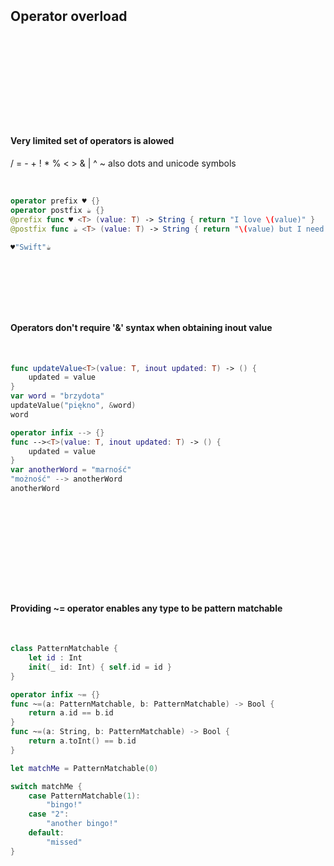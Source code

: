 &nbsp;  

&nbsp;  

&nbsp;  

## Operator overload

&nbsp;  

&nbsp;  

&nbsp;  

&nbsp;  

&nbsp;  

#### Very limited set of operators is alowed

/­  =­  -­  +­  !­  *­  %­  <­  >­  &­  |­  ^­  ~­
also dots and unicode symbols

&nbsp;  

```swift
operator prefix ♥ {}
operator postfix ☕ {}
@prefix func ♥ <T> (value: T) -> String { return "I love \(value)" }
@postfix func ☕ <T> (value: T) -> String { return "\(value) but I need some coffee!" }

♥"Swift"☕
```
&nbsp;  

&nbsp;  

&nbsp;  

#### Operators don't require '&' syntax when obtaining inout value

&nbsp;  

```swift
func updateValue<T>(value: T, inout updated: T) -> () {
    updated = value
}
var word = "brzydota"
updateValue("piękno", &word)
word

operator infix --> {}
func --><T>(value: T, inout updated: T) -> () {
    updated = value
}
var anotherWord = "marność"
"możność" --> anotherWord
anotherWord
```
&nbsp;  

&nbsp;  

&nbsp;  

&nbsp;  

&nbsp;  

#### Providing ~= operator enables any type to be pattern matchable

&nbsp;  

```swift
class PatternMatchable {
	let id : Int
	init(_ id: Int) { self.id = id }
}

operator infix ~= {}
func ~=(a: PatternMatchable, b: PatternMatchable) -> Bool {
    return a.id == b.id
}
func ~=(a: String, b: PatternMatchable) -> Bool {
    return a.toInt() == b.id
}

let matchMe = PatternMatchable(0)

switch matchMe {
	case PatternMatchable(1):
        "bingo!"
    case "2":
    	"another bingo!"
    default:
        "missed"
}
```
&nbsp;  

&nbsp;  

&nbsp;  
